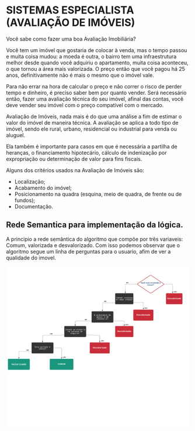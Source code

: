 # SISTEMAS ESPECIALISTA (AVALIAÇÃO DE IMÓVEIS)

Você sabe como fazer uma boa Avaliação Imobiliária?

Você tem um imóvel que gostaria de colocar à venda, mas o tempo passou e muita coisa mudou: a moeda é outra, o bairro tem uma infraestrutura melhor desde quando você adquiriu o apartamento, muita coisa aconteceu, o que tornou a área mais valorizada. O preço então que você pagou há 25 anos, definitivamente não é mais o mesmo que o imóvel vale.

Para não errar na hora de calcular o preço e não correr o risco de perder tempo e dinheiro, é preciso saber bem por quanto vender. Será necessário então, fazer uma avaliação técnica do seu imóvel, afinal das contas, você deve vender seu imóvel com o preço compatível com o mercado.

Avaliação de Imóveis, nada mais é do que uma análise a fim de estimar o valor do imóvel de maneira técnica. A avaliação se aplica a todo tipo de imóvel, sendo ele rural, urbano, residencial ou industrial para venda ou aluguel.

Ela também é importante para casos em que é necessária a partilha de heranças, o financiamento hipotecário, cálculo de indenização por expropriação ou determinação de valor para fins fiscais.

Alguns dos critérios usados na Avaliação de Imóveis são:

- Localização; <br>
- Acabamento do imóvel;<br>
- Posicionamento na quadra (esquina, meio de quadra, de frente ou de fundos);<br>
- Documentação.<br>

## Rede Semantica para implementação da lógica. 

A principio a rede semântica do algoritmo que compõe por três variaveis: Comum, valorizada e desvalorizado. Com isso podemos observar que o algoritmo segue um linha de perguntas para o usuario, afim de ver a qualidade do imovel.

![Fluxograma do algoritmo](Docs/fotografia.png)